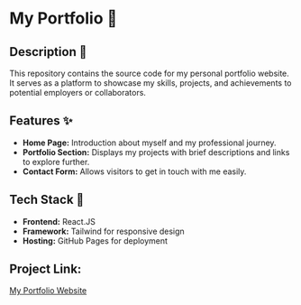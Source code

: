 # My Portfolio 🪪

## Description 📝
This repository contains the source code for my personal portfolio website. It serves as a platform to showcase my skills, projects, and achievements to potential employers or collaborators.

## Features ✨
- **Home Page:** Introduction about myself and my professional journey.
- **Portfolio Section:** Displays my projects with brief descriptions and links to explore further.
- **Contact Form:** Allows visitors to get in touch with me easily.

## Tech Stack 🔨
- **Frontend:** React.JS
- **Framework:** Tailwind for responsive design
- **Hosting:** GitHub Pages for deployment

## Project Link:
[My Portfolio Website](https://my-portfolio-seven-ashy-40.vercel.app/)


